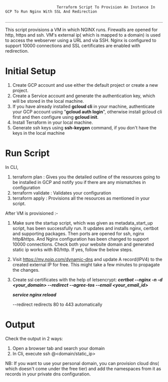                            Terraform Script To Provision An Instance In GCP To Run Nginx With SSL And Redirection
                           ______________________________________________________________________________________

This script provisions a VM in which NGINX runs. Firewalls are opened for http, https and ssh. VM's external ip( which is mapped to a domain) is used to access the webserver using a URL and via SSH. Nginx is configured to support 10000 connections and SSL certificates are enabled with redirection.

Initial Setup
===============

1. Create GCP account and use either the default project or create a new project.
2. Create a Service account and generate the authentication key, which will be stored in the local machine.
3. If you have already installed **gcloud cli** in your machine, authenticate your GCP account using "**gcloud auth login**", otherwise install gcloud cli first and then configure using **gcloud init**.
4. Install Terraform in your local machine.
5. Generate ssh keys using **ssh-keygen** command, if you don't have the keys in the local machine

Run Script
==========

In CLI,

  1. terraform plan : Gives you the detailed outline of the resources going to be installed in GCP and notify you if there are any mismatches in  configuration
  2. terraform validate : Validates your configuration 
  3. terraform apply : Provisions all the resources as mentioned in your script.
  
After VM is provisioned :-

   1. Make sure the startup script, which was given as metadata_start_up script, has been successfully run.
      It updates and installs nginx, certbot and supporting packages. Then ports are opened for ssh, nginx http&https.
      And Nginx configuration has been changed to support 10000 connections.
      Check both your website domain and generated static ip works with 80/http. If yes, follow the below steps.
   2. Visit https://my.noip.com/dynamic-dns and update A record(IPV4) to the created external IP for free. This might take a few minutes to propagate the changes.
   3. Create ssl certificates with the help of letsencrypt:
       ***certbot --nginx -n -d <your_domain> --redirect --agree-tos --email <your_email_id>***
       
       ***service nginx reload***
       
        --redirect redirects 80 to 443 automatically 

Output
======
Check  the output in 2 ways:

 1. Open a browser tab and search your domain
 2. In Cli, execute ssh <username>@<domain/static_ip>

NB: If you want to use your personal domain, you can provision cloud dns( which doesn't come under the free tier) and add the namespaces from it as records in your private dns configuration.
